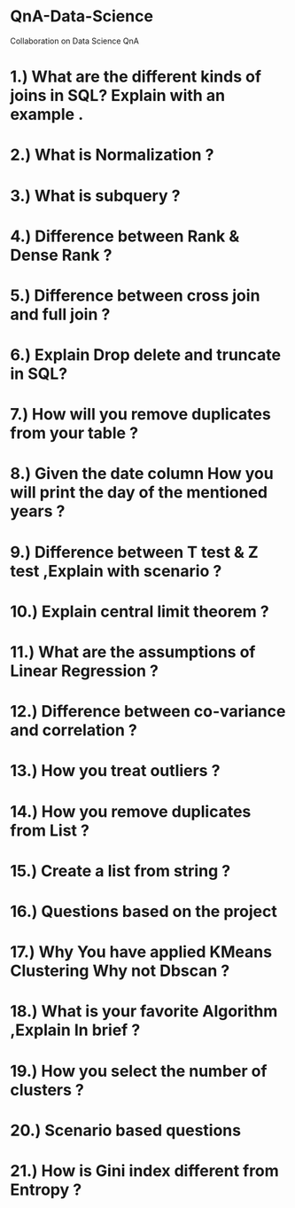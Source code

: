 # QnA-Data-Science
Collaboration on Data Science QnA
# 1.) What are the different kinds of joins in SQL? Explain with an example .
# 2.) What is Normalization ?
# 3.) What is subquery ?
# 4.) Difference between Rank & Dense Rank ?
# 5.) Difference between cross join and full join ?
# 6.) Explain Drop delete and truncate in SQL?
# 7.) How will you remove duplicates from your table ?
# 8.) Given the date column How you will print the day of the mentioned years ?
# 9.) Difference between T test & Z test ,Explain with scenario ?
# 10.) Explain central limit theorem ?
# 11.) What are the assumptions of Linear Regression ?
# 12.) Difference between co-variance and correlation ?
# 13.) How you treat outliers ?
# 14.) How you remove duplicates from List ?
# 15.) Create a list from string ?
# 16.) Questions based on the project
# 17.) Why You have applied KMeans Clustering Why not Dbscan ?
# 18.) What is your favorite Algorithm ,Explain In brief ?
# 19.) How you select the number of clusters ?
# 20.) Scenario based questions
# 21.) How is Gini index different from Entropy ?
